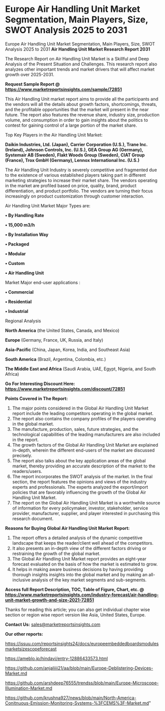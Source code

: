 # Europe Air Handling Unit Market Segmentation, Main Players, Size, SWOT Analysis 2025 to 2031
 Europe Air Handling Unit Market Segmentation, Main Players, Size, SWOT Analysis 2025 to 2031
<strong>Air Handling Unit Market Research Report 2031</strong>

The Research Report on Air Handling Unit Market is a Skillful and Deep Analysis of the Present Situation and Challenges. This research report also analyzes other important trends and market drivers that will affect market growth over 2025-2031.

<strong>Request Sample Report @ <a href=https://www.marketreportsinsights.com/sample/72851>https://www.marketreportsinsights.com/sample/72851</a></strong>

This Air Handling Unit market report aims to provide all the participants and the vendors will all the details about growth factors, shortcomings, threats, and the profitable opportunities that the market will present in the near future. The report also features the revenue share, industry size, production volume, and consumption in order to gain insights about the politics to contest for gaining control of a large portion of the market share.

Top Key Players in the Air Handling Unit Market:

<strong>Daikin Industries, Ltd. (Japan), Carrier Corporation (U.S.), Trane Inc. (Ireland), Johnson Controls, Inc. (U.S.), GEA Group AG (Germany), Systemair AB (Sweden), Flakt Woods Group (Sweden), CIAT Group (France), Trox GmbH (Germany), Lennox International Inc. (U.S.)</strong>

The Air Handling Unit Industry is severely competitive and fragmented due to the existence of various established players taking part in different marketing strategies to increase their market share. The vendors operating in the market are profiled based on price, quality, brand, product differentiation, and product portfolio. The vendors are turning their focus increasingly on product customization through customer interaction.

Air Handling Unit Market Major Types are:

<strong>• By Handling Rate

• 15,000 m3/h

• By Installation Way

• Packaged

• Modular

• Custom

• Air Handling Unit</strong>

Market Major end-user applications :

<strong>• Commercial

• Residential

• Industrial</strong>

Regional Analysis

</u><strong><b>North America</b></strong> (the United States, Canada, and Mexico)

<strong><b>Europe </b></strong>(Germany, France, UK, Russia, and Italy)

<strong><b>Asia-Pacific</b></strong> (China, Japan, Korea, India, and Southeast Asia)

<strong><b>South America</b></strong> (Brazil, Argentina, Colombia, etc.)

<strong><b>The Middle East and Africa</b></strong> (Saudi Arabia, UAE, Egypt, Nigeria, and South Africa)

<strong>Go For Interesting Discount Here: <a href=https://www.marketreportsinsights.com/discount/72851>https://www.marketreportsinsights.com/discount/72851</a></strong>

<strong>Points Covered in The Report:</strong>
<ol>
  <li>The major points considered in the Global Air Handling Unit Market report include the leading competitors operating in the global market.</li>
  <li>The report also contains the company profiles of the players operating in the global market.</li>
  <li>The manufacture, production, sales, future strategies, and the technological capabilities of the leading manufacturers are also included in the report.</li>
  <li>The growth factors of the Global Air Handling Unit Market are explained in-depth, wherein the different end-users of the market are discussed precisely.</li>
  <li>The report also talks about the key application areas of the global market, thereby providing an accurate description of the market to the readers/users.</li>
  <li>The report incorporates the SWOT analysis of the market. In the final section, the report features the opinions and views of the industry experts and professionals. The experts analyzed the export/import policies that are favorably influencing the growth of the Global Air Handling Unit Market.</li>
  <li>The report on the Global Air Handling Unit Market is a worthwhile source of information for every policymaker, investor, stakeholder, service provider, manufacturer, supplier, and player interested in purchasing this research document.</li>
</ol>
<strong>Reasons for Buying Global Air Handling Unit Market Report:</strong>

<ol>
  <li>The report offers a detailed analysis of the dynamic competitive landscape that keeps the reader/client well ahead of the competitors.</li>
  <li>It also presents an in-depth view of the different factors driving or restraining the growth of the global market.</li>
  <li>The Global Air Handling Unit Market report provides an eight-year forecast evaluated on the basis of how the market is estimated to grow.</li>
  <li>It helps in making aware business decisions by having providing thorough insights insights into the global market and by making an all-inclusive analysis of the key market segments and sub-segments.</li>
</ol>
<strong>Access full Report Description, TOC, Table of Figure, Chart, etc. @ <a href=https://www.marketreportsinsights.com/industry-forecast/air-handling-unit-market-growth-and-size-2021-72851>https://www.marketreportsinsights.com/industry-forecast/air-handling-unit-market-growth-and-size-2021-72851</a></strong>


Thanks for reading this article; you can also get individual chapter wise section or region wise report version like Asia, United States, Europe.

<strong>Contact Us:</strong>
sales@marketreportsinsights.com

<strong>Our other reports:</strong>

<a href=https://issuu.com/reportsinsights24/docs/europeembeddedboardsmodulesmarketsizescopeforecast>https://issuu.com/reportsinsights24/docs/europeembeddedboardsmodulesmarketsizescopeforecast</a>

<a href=https://ameblo.jp/hindavi/entry-12886433573.html>https://ameblo.jp/hindavi/entry-12886433573.html</a>

<a href=https://github.com/anjaliiii21/aa/blob/main/Europe-Deblistering-Devices-Market.md>https://github.com/anjaliiii21/aa/blob/main/Europe-Deblistering-Devices-Market.md</a>

<a href=https://github.com/arshdeep76555/trendss/blob/main/Europe-Microscope-Illumination-Market.md>https://github.com/arshdeep76555/trendss/blob/main/Europe-Microscope-Illumination-Market.md</a>

<a href=https://github.com/krushna927/news/blob/main/North-America-Conitnuous-Emission-Monitoring-Systems-%3FCEMS%3F-Market.md>https://github.com/krushna927/news/blob/main/North-America-Conitnuous-Emission-Monitoring-Systems-%3FCEMS%3F-Market.md</a>"
